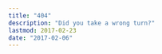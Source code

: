 ```yaml
---
title: "404"
description: "Did you take a wrong turn?"
lastmod: 2017-02-23
date: "2017-02-06"
---
```

